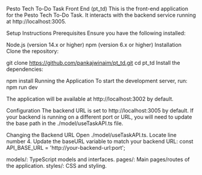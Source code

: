 Pesto Tech To-Do Task Front End (pt_td)
This is the front-end application for the Pesto Tech To-Do Task. It interacts with the backend service running at http://localhost:3005.

Setup Instructions
Prerequisites
Ensure you have the following installed:

Node.js (version 14.x or higher)
npm (version 6.x or higher)
Installation
Clone the repository:

git clone https://github.com/pankajwinaim/pt_td.git
cd pt_td
Install the dependencies:

npm install
Running the Application
To start the development server, run:
npm run dev

The application will be available at http://localhost:3002 by default.

Configuration
The backend URL is set to http://localhost:3005 by default. If your backend is running on a different port or URL, you will need to update the base path in the ./model/useTaskAPI.ts file.

Changing the Backend URL
Open ./model/useTaskAPI.ts.
Locate line number 4.
Update the baseURL variable to match your backend URL:
const API_BASE_URL = 'http://your-backend-url:port';

models/: TypeScript models and interfaces.
pages/: Main pages/routes of the application.
styles/: CSS and styling.